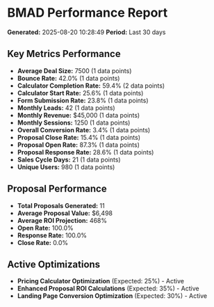 
# BMAD Performance Report
**Generated:** 2025-08-20 10:28:49
**Period:** Last 30 days

## Key Metrics Performance
- **Average Deal Size:** 7500 (1 data points)
- **Bounce Rate:** 42.0% (1 data points)
- **Calculator Completion Rate:** 59.4% (2 data points)
- **Calculator Start Rate:** 25.6% (1 data points)
- **Form Submission Rate:** 23.8% (1 data points)
- **Monthly Leads:** 42 (1 data points)
- **Monthly Revenue:** $45,000 (1 data points)
- **Monthly Sessions:** 1250 (1 data points)
- **Overall Conversion Rate:** 3.4% (1 data points)
- **Proposal Close Rate:** 15.4% (1 data points)
- **Proposal Open Rate:** 87.3% (1 data points)
- **Proposal Response Rate:** 28.6% (1 data points)
- **Sales Cycle Days:** 21 (1 data points)
- **Unique Users:** 980 (1 data points)

## Proposal Performance
- **Total Proposals Generated:** 11
- **Average Proposal Value:** $6,498
- **Average ROI Projection:** 468%
- **Open Rate:** 100.0%
- **Response Rate:** 100.0%
- **Close Rate:** 0.0%

## Active Optimizations
- **Pricing Calculator Optimization** (Expected: 25%) - Active
- **Enhanced Proposal ROI Calculations** (Expected: 35%) - Active
- **Landing Page Conversion Optimization** (Expected: 30%) - Active
